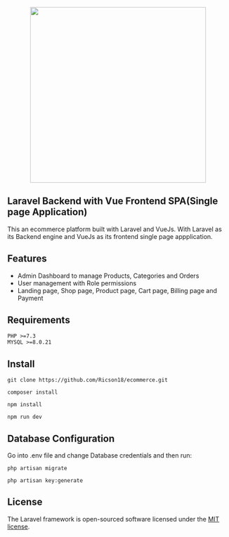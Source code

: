 <p align="center"><a href="https://laravel.com" target="_blank"><img src="https://raw.githubusercontent.com/laravel/art/master/logo-lockup/5%20SVG/2%20CMYK/1%20Full%20Color/laravel-logolockup-cmyk-red.svg" width="400"></a></p>
<!-- 
<p align="center">
<a href="https://travis-ci.org/laravel/framework"><img src="https://travis-ci.org/laravel/framework.svg" alt="Build Status"></a>
<a href="https://packagist.org/packages/laravel/framework"><img src="https://img.shields.io/packagist/dt/laravel/framework" alt="Total Downloads"></a>
<a href="https://packagist.org/packages/laravel/framework"><img src="https://img.shields.io/packagist/v/laravel/framework" alt="Latest Stable Version"></a>
<a href="https://packagist.org/packages/laravel/framework"><img src="https://img.shields.io/packagist/l/laravel/framework" alt="License"></a>
</p> -->

## Laravel Backend with Vue Frontend SPA(Single page Application)

This an ecommerce platform built with Laravel and VueJs. With Laravel as its Backend engine and VueJs as its frontend single page appplication.

## Features
- Admin Dashboard to manage Products, Categories and Orders
- User management with Role permissions
- Landing page, Shop page, Product page, Cart page, Billing page and Payment


<!-- - [Simple, fast routing engine](https://laravel.com/docs/routing).
- [Powerful dependency injection container](https://laravel.com/docs/container).
- Multiple back-ends for [session](https://laravel.com/docs/session) and [cache](https://laravel.com/docs/cache) storage.
- Expressive, intuitive [database ORM](https://laravel.com/docs/eloquent).
- Database agnostic [schema migrations](https://laravel.com/docs/migrations).
- [Robust background job processing](https://laravel.com/docs/queues).
- [Real-time event broadcasting](https://laravel.com/docs/broadcasting). -->


## Requirements
<pre>
<code>PHP >=7.3
MYSQL >=8.0.21</code>
</pre>

## Install
<pre><code>git clone https://github.com/Ricson18/ecommerce.git</code></pre>
<pre><code>composer install</code></pre>
<pre><code>npm install</code></pre>
<pre><code>npm run dev</code></pre>


## Database Configuration
Go into .env file and change Database credentials and then run:
<pre><code>php artisan migrate</code></pre>
<pre><code>php artisan key:generate</code></pre>

## License

The Laravel framework is open-sourced software licensed under the [MIT license](https://opensource.org/licenses/MIT).